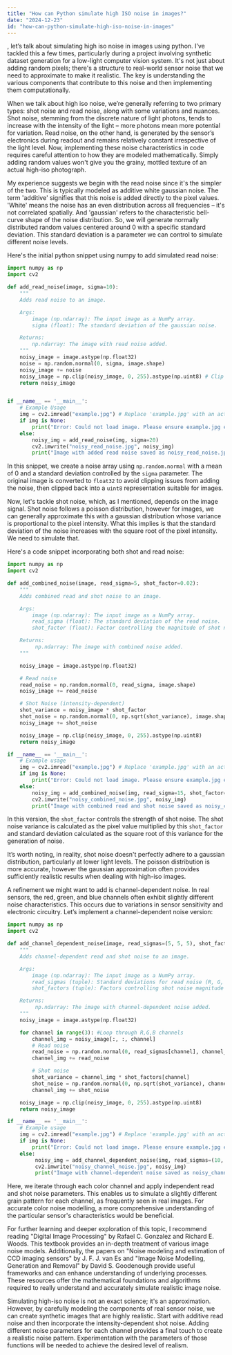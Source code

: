 ```yaml
---
title: "How can Python simulate high ISO noise in images?"
date: "2024-12-23"
id: "how-can-python-simulate-high-iso-noise-in-images"
---
```


, let’s talk about simulating high iso noise in images using python. I’ve tackled this a few times, particularly during a project involving synthetic dataset generation for a low-light computer vision system. It's not just about adding random pixels; there's a structure to real-world sensor noise that we need to approximate to make it realistic. The key is understanding the various components that contribute to this noise and then implementing them computationally.

When we talk about high iso noise, we’re generally referring to two primary types: shot noise and read noise, along with some variations and nuances. Shot noise, stemming from the discrete nature of light photons, tends to increase with the intensity of the light – more photons mean more potential for variation. Read noise, on the other hand, is generated by the sensor’s electronics during readout and remains relatively constant irrespective of the light level. Now, implementing these noise characteristics in code requires careful attention to how they are modeled mathematically. Simply adding random values won't give you the grainy, mottled texture of an actual high-iso photograph.

My experience suggests we begin with the read noise since it's the simpler of the two. This is typically modeled as additive white gaussian noise. The term 'additive' signifies that this noise is added directly to the pixel values. 'White' means the noise has an even distribution across all frequencies – it's not correlated spatially. And 'gaussian' refers to the characteristic bell-curve shape of the noise distribution. So, we will generate normally distributed random values centered around 0 with a specific standard deviation. This standard deviation is a parameter we can control to simulate different noise levels.

Here's the initial python snippet using numpy to add simulated read noise:

```python
import numpy as np
import cv2

def add_read_noise(image, sigma=10):
    """
    Adds read noise to an image.

    Args:
        image (np.ndarray): The input image as a NumPy array.
        sigma (float): The standard deviation of the gaussian noise.

    Returns:
        np.ndarray: The image with read noise added.
    """
    noisy_image = image.astype(np.float32)
    noise = np.random.normal(0, sigma, image.shape)
    noisy_image += noise
    noisy_image = np.clip(noisy_image, 0, 255).astype(np.uint8) # Clip values to 0-255 range
    return noisy_image


if __name__ == '__main__':
    # Example Usage
    img = cv2.imread("example.jpg") # Replace 'example.jpg' with an actual image file in the same directory
    if img is None:
        print("Error: Could not load image. Please ensure example.jpg exists.")
    else:
        noisy_img = add_read_noise(img, sigma=20)
        cv2.imwrite("noisy_read_noise.jpg", noisy_img)
        print("Image with added read noise saved as noisy_read_noise.jpg")

```

In this snippet, we create a noise array using `np.random.normal` with a mean of 0 and a standard deviation controlled by the `sigma` parameter. The original image is converted to `float32` to avoid clipping issues from adding the noise, then clipped back into a `uint8` representation suitable for images.

Now, let's tackle shot noise, which, as I mentioned, depends on the image signal. Shot noise follows a poisson distribution, however for images, we can generally approximate this with a gaussian distribution whose variance is proportional to the pixel intensity. What this implies is that the standard deviation of the noise increases with the square root of the pixel intensity. We need to simulate that.

Here's a code snippet incorporating both shot and read noise:

```python
import numpy as np
import cv2

def add_combined_noise(image, read_sigma=5, shot_factor=0.02):
    """
    Adds combined read and shot noise to an image.

    Args:
        image (np.ndarray): The input image as a NumPy array.
        read_sigma (float): The standard deviation of the read noise.
        shot_factor (float): Factor controlling the magnitude of shot noise.

    Returns:
         np.ndarray: The image with combined noise added.
    """

    noisy_image = image.astype(np.float32)

    # Read noise
    read_noise = np.random.normal(0, read_sigma, image.shape)
    noisy_image += read_noise

    # Shot Noise (intensity-dependent)
    shot_variance = noisy_image * shot_factor
    shot_noise = np.random.normal(0, np.sqrt(shot_variance), image.shape)
    noisy_image += shot_noise

    noisy_image = np.clip(noisy_image, 0, 255).astype(np.uint8)
    return noisy_image

if __name__ == '__main__':
    # Example usage
    img = cv2.imread("example.jpg") # Replace 'example.jpg' with an actual image file
    if img is None:
        print("Error: Could not load image. Please ensure example.jpg exists.")
    else:
        noisy_img = add_combined_noise(img, read_sigma=15, shot_factor=0.05)
        cv2.imwrite("noisy_combined_noise.jpg", noisy_img)
        print("Image with combined read and shot noise saved as noisy_combined_noise.jpg")

```

In this version, the `shot_factor` controls the strength of shot noise. The shot noise variance is calculated as the pixel value multiplied by this `shot_factor` and standard deviation calculated as the square root of this variance for the generation of noise.

It’s worth noting, in reality, shot noise doesn't perfectly adhere to a gaussian distribution, particularly at lower light levels. The poisson distribution is more accurate, however the gaussian approximation often provides sufficiently realistic results when dealing with high-iso images.

A refinement we might want to add is channel-dependent noise. In real sensors, the red, green, and blue channels often exhibit slightly different noise characteristics. This occurs due to variations in sensor sensitivity and electronic circuitry. Let’s implement a channel-dependent noise version:

```python
import numpy as np
import cv2

def add_channel_dependent_noise(image, read_sigmas=(5, 5, 5), shot_factors=(0.02, 0.02, 0.02)):
    """
    Adds channel-dependent read and shot noise to an image.

    Args:
        image (np.ndarray): The input image as a NumPy array.
        read_sigmas (tuple): Standard deviations for read noise (R, G, B).
        shot_factors (tuple): Factors controlling shot noise magnitude (R, G, B).

    Returns:
         np.ndarray: The image with channel-dependent noise added.
    """
    noisy_image = image.astype(np.float32)

    for channel in range(3): #Loop through R,G,B channels
        channel_img = noisy_image[:, :, channel]
        # Read noise
        read_noise = np.random.normal(0, read_sigmas[channel], channel_img.shape)
        channel_img += read_noise

        # Shot noise
        shot_variance = channel_img * shot_factors[channel]
        shot_noise = np.random.normal(0, np.sqrt(shot_variance), channel_img.shape)
        channel_img += shot_noise

    noisy_image = np.clip(noisy_image, 0, 255).astype(np.uint8)
    return noisy_image

if __name__ == '__main__':
    # Example usage
    img = cv2.imread("example.jpg") # Replace 'example.jpg' with an actual image file
    if img is None:
        print("Error: Could not load image. Please ensure example.jpg exists.")
    else:
         noisy_img = add_channel_dependent_noise(img, read_sigmas=(10, 8, 12), shot_factors=(0.04, 0.03, 0.05))
         cv2.imwrite("noisy_channel_noise.jpg", noisy_img)
         print("Image with channel-dependent noise saved as noisy_channel_noise.jpg")
```

Here, we iterate through each color channel and apply independent read and shot noise parameters. This enables us to simulate a slightly different grain pattern for each channel, as frequently seen in real images. For accurate color noise modelling, a more comprehensive understanding of the particular sensor's characteristics would be beneficial.

For further learning and deeper exploration of this topic, I recommend reading "Digital Image Processing" by Rafael C. Gonzalez and Richard E. Woods. This textbook provides an in-depth treatment of various image noise models. Additionally, the papers on "Noise modeling and estimation of CCD imaging sensors" by J. F. J. van Es and "Image Noise Modelling, Generation and Removal" by David S. Goodenough provide useful frameworks and can enhance understanding of underlying processes. These resources offer the mathematical foundations and algorithms required to really understand and accurately simulate realistic image noise.

Simulating high-iso noise is not an exact science; it's an approximation. However, by carefully modeling the components of real sensor noise, we can create synthetic images that are highly realistic. Start with additive read noise and then incorporate the intensity-dependent shot noise. Adding different noise parameters for each channel provides a final touch to create a realistic noise pattern. Experimentation with the parameters of those functions will be needed to achieve the desired level of realism.
